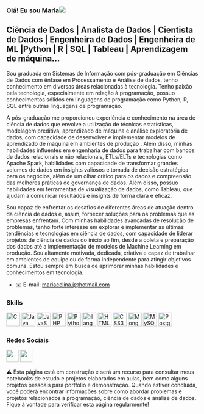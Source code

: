 ### Olá! Eu sou Maria![](https://user-images.githubusercontent.com/18350557/176309783-0785949b-9127-417c-8b55-ab5a4333674e.gif) 

<!--
**MariaCelinaJ/MariaCelinaJ** is a ✨ _special_ ✨ repository because its `README.md` (this file) appears on your GitHub profile.

Here are some ideas to get you started:

- 🔭 I’m currently working on Cientista de dados
- 🌱 I’m currently learning ...
- 👯 I’m looking to collaborate on ...
- 🤔 I’m looking for help with ...
- 💬 Ask me about ...
- 📫 How to reach me: ...
- 😄 Pronouns: ...
- ⚡ Fun fact: ...
-->
## Ciência de Dados | Analista de Dados | Cientista de Dados | Engenheira de Dados | Engenheira de ML |Python | R | SQL | Tableau | Aprendizagem de máquina...

Sou graduada em Sistemas de Informação com pós-graduação em Ciências de Dados com ênfase em Processamento e Análise de dados, tenho conhecimento em diversas áreas relacionadas à tecnologia. Tenho paixão pela tecnologia, especialmente em relação à programação, possuo conhecimentos sólidos em linguagens de programação como Python, R, SQL entre outras linguagens de programação.

A pós-graduação me proporcionou experiência e conhecimento na área de ciência de dados que envolve a utilização de técnicas estatísticas, modelagem preditiva, aprendizado de máquina e análise exploratória de dados, com capacidade de desenvolver e implementar modelos de aprendizado de máquina em ambientes de produção . Além disso, minhas habilidades influentes em engenharia de dados para trabalhar com bancos de dados relacionais e não relacionais, ETLs/ELTs e tecnologias como Apache Spark, habilidades com capacidade de transformar grandes volumes de dados em insights valiosos e tomada de decisão estratégica para os negócios, além de um olhar crítico para os dados e compreensão das melhores práticas de governança de dados. Além disso, possuo habilidades em ferramentas de visualização de dados, como Tableau, que ajudam a comunicar resultados e insights de forma clara e eficaz. 

Sou capaz de enfrentar os desafios de diferentes áreas de atuação dentro da ciência de dados e, assim, fornecer soluções para os problemas que as empresas enfrentam. Com minhas habilidades avançadas de resolução de problemas, tenho forte interesse em explorar e implementar as últimas tendências e tecnologias em ciência de dados, com capacidade de liderar projetos de ciência de dados do início ao fim, desde a coleta e preparação dos dados até a implementação de modelos de Machine Learning em produção. Sou altamente motivada, dedicada, criativa e capaz de trabalhar em ambientes de equipe ou de forma independente para atingir objetivos comuns. Estou sempre em busca de aprimorar minhas habilidades e conhecimentos em tecnologia. 

* ✉️ E-mail: [mariacelina.j@hotmail.com](mailto:mariacelina.j@hotmail.com)[](mailto:mariacelina.j@hotmail.com)

### Skills

<p align="left">
<a href="https://docs.microsoft.com/en-us/cpp/?view=msvc-170" target="_blank" rel="noreferrer"><img src="https://raw.githubusercontent.com/danielcranney/readme-generator/main/public/icons/skills/c-colored.svg" width="36" height="36" alt="C" /></a>
<a href="https://www.oracle.com/java/" target="_blank" rel="noreferrer"><img src="https://raw.githubusercontent.com/danielcranney/readme-generator/main/public/icons/skills/java-colored.svg" width="36" height="36" alt="Java" /></a>
<a href="https://developer.mozilla.org/en-US/docs/Web/JavaScript" target="_blank" rel="noreferrer"><img src="https://raw.githubusercontent.com/danielcranney/readme-generator/main/public/icons/skills/javascript-colored.svg" width="36" height="36" alt="JavaScript" /></a>
<a href="https://www.php.net/" target="_blank" rel="noreferrer"><img src="https://raw.githubusercontent.com/danielcranney/readme-generator/main/public/icons/skills/php-colored.svg" width="36" height="36" alt="PHP" /></a>
<a href="https://www.python.org/" target="_blank" rel="noreferrer"><img src="https://raw.githubusercontent.com/danielcranney/readme-generator/main/public/icons/skills/python-colored.svg" width="36" height="36" alt="Python" /></a>
<a href="https://www.r-project.org/" target="_blank" rel="noreferrer"><img src="https://raw.githubusercontent.com/danielcranney/readme-generator/main/public/icons/skills/rlang-colored.svg" width="36" height="36" alt="rlang" /></a>
<a href="https://developer.mozilla.org/en-US/docs/Glossary/HTML5" target="_blank" rel="noreferrer"><img src="https://raw.githubusercontent.com/danielcranney/readme-generator/main/public/icons/skills/html5-colored.svg" width="36" height="36" alt="HTML5" /></a>
<a href="https://www.w3.org/TR/CSS/#css" target="_blank" rel="noreferrer"><img src="https://raw.githubusercontent.com/danielcranney/readme-generator/main/public/icons/skills/css3-colored.svg" width="36" height="36" alt="CSS3" /></a>
<a href="https://www.mongodb.com/" target="_blank" rel="noreferrer"><img src="https://raw.githubusercontent.com/danielcranney/readme-generator/main/public/icons/skills/mongodb-colored.svg" width="36" height="36" alt="MongoDB" /></a>
<a href="https://www.mysql.com/" target="_blank" rel="noreferrer"><img src="https://raw.githubusercontent.com/danielcranney/readme-generator/main/public/icons/skills/mysql-colored.svg" width="36" height="36" alt="MySQL" /></a>
<a href="https://www.postgresql.org/" target="_blank" rel="noreferrer"><img src="https://raw.githubusercontent.com/danielcranney/readme-generator/main/public/icons/skills/postgresql-colored.svg" width="36" height="36" alt="PostgreSQL" /></a>
</p>

### Redes Sociais

<p align="left"> <a href="https://www.github.com/MariaCelinaJ" target="_blank" rel="noreferrer"><img src="https://raw.githubusercontent.com/danielcranney/readme-generator/main/public/icons/socials/github.svg" width="32" height="32" /></a> <a href="https://www.linkedin.com/in/maria-celina-jara" target="_blank" rel="noreferrer"><img src="https://raw.githubusercontent.com/danielcranney/readme-generator/main/public/icons/socials/linkedin.svg" width="32" height="32" /></a></p>


⚠️ Esta página está em construção e será um recurso para consultar meus notebooks de estudo e projetos elaborados em aulas, bem como alguns projetos pessoais para portfólio e demonstração. Quando estiver concluída, você poderá encontrar informações sobre como abordar problemas e projetos relacionados a programação, ciência de dados e análise de dados. Fique à vontade para verificar esta página regularmente!
